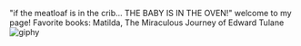 "if the meatloaf is in the crib... THE BABY IS IN THE OVEN!"
welcome to my page!
Favorite books: Matilda, The Miraculous Journey of Edward Tulane
![giphy](https://github.com/user-attachments/assets/94541521-e483-44c8-90f7-a1562d16ec4e)



